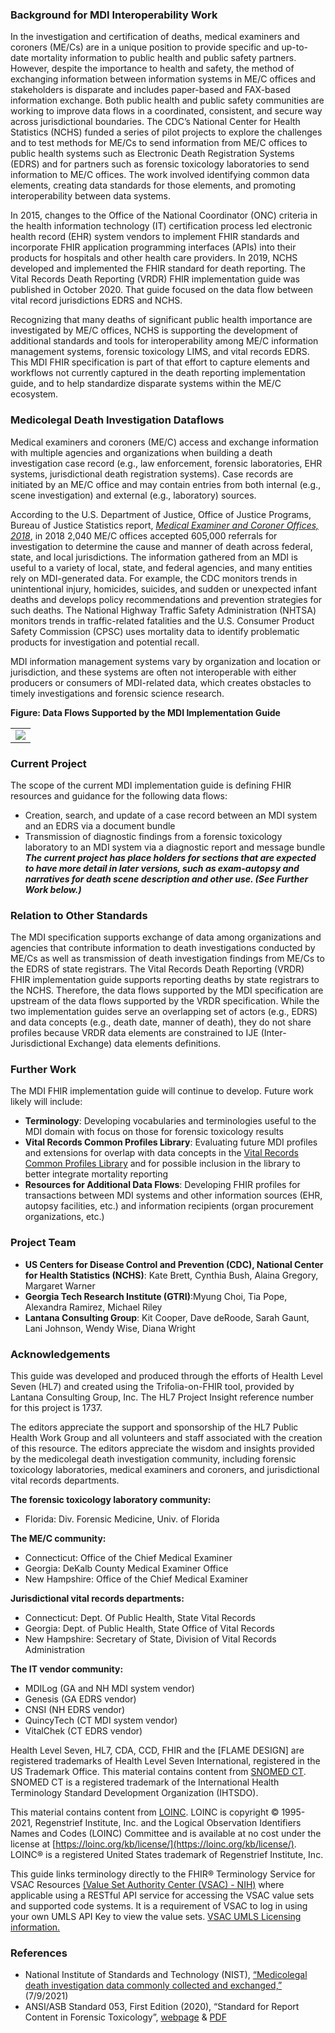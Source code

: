 ### Background for MDI Interoperability Work
In the investigation and certification of deaths, medical examiners and coroners (ME/Cs) are in a unique position to provide specific and up-to-date mortality information to public health and public safety partners. However, despite the importance to health and safety, the method of exchanging information between information systems in ME/C offices and stakeholders is disparate and includes paper-based and FAX-based information exchange. Both public health and public safety communities are working to improve data flows in a coordinated, consistent, and secure way across jurisdictional boundaries. The CDC’s National Center for Health Statistics (NCHS) funded a series of pilot projects to explore the challenges and to test methods for ME/Cs to send information from ME/C offices to public health systems such as Electronic Death Registration Systems (EDRS) and for partners such as forensic toxicology laboratories to send information to ME/C offices. The work involved identifying common data elements, creating data standards for those elements, and promoting interoperability between data systems.

In 2015, changes to the Office of the National Coordinator (ONC) criteria in the health information technology (IT) certification process led electronic health record (EHR) system vendors to implement FHIR standards and incorporate FHIR application programming interfaces (APIs) into their products for hospitals and other health care providers. In 2019, NCHS developed and implemented the FHIR standard for death reporting. The Vital Records Death Reporting (VRDR) FHIR implementation guide was published in October 2020. That guide focused on the data flow between vital record jurisdictions EDRS and NCHS.

Recognizing that many deaths of significant public health importance are investigated by ME/C offices, NCHS is supporting the development of additional standards and tools for interoperability among ME/C information management systems, forensic toxicology LIMS, and vital records EDRS. This MDI FHIR specification is part of that effort to capture elements and workflows not currently captured in the death reporting implementation guide, and to help standardize disparate systems within the ME/C ecosystem. 

### Medicolegal Death Investigation Dataflows
Medical examiners and coroners (ME/C) access and exchange information with multiple agencies and organizations when building a death investigation case record (e.g., law enforcement, forensic laboratories, EHR systems, jurisdictional death registration systems). Case records are initiated by an ME/C office and may contain entries from both internal (e.g., scene investigation) and external (e.g., laboratory) sources.

According to the U.S. Department of Justice, Office of Justice Programs, Bureau of Justice Statistics report, [*Medical Examiner and Coroner Offices, 2018*](https://bjs.ojp.gov/content/pub/pdf/meco18.pdf), in 2018 2,040 ME/C offices accepted 605,000 referrals for investigation to determine the cause and manner of death across federal, state, and local jurisdictions. The information gathered from an MDI is useful to a variety of local, state, and federal agencies, and many entities rely on MDI-generated data. For example, the CDC monitors trends in unintentional injury, homicides, suicides, and sudden or unexpected infant deaths and develops policy recommendations and prevention strategies for such deaths. The National Highway Traffic Safety Administration (NHTSA) monitors trends in traffic-related fatalities and the U.S. Consumer Product Safety Commission (CPSC) uses mortality data to identify problematic products for investigation and potential recall.

MDI information management systems vary by organization and location or jurisdiction, and these systems are often not interoperable with either producers or consumers of MDI-related data, which creates obstacles to timely investigations and forensic science research.

**Figure: Data Flows Supported by the MDI Implementation Guide**
<table><tr><td><img src="IG-image-MDI-data-flows.png" /></td></tr></table>

### Current Project
The scope of the current MDI implementation guide is defining FHIR resources and guidance for the following data flows:
* Creation, search, and update of a case record between an MDI system and an EDRS via a document bundle
* Transmission of diagnostic findings from a forensic toxicology laboratory to an MDI system via a diagnostic report and message bundle
***The current project has place holders for sections that are expected to have more detail in later versions, such as exam-autopsy and narratives for death scene description and other use. (See Further Work below.)***

### Relation to Other Standards
The MDI specification supports exchange of data among organizations and agencies that contribute information to death investigations conducted by ME/Cs as well as transmission of death investigation findings from ME/Cs to the EDRS of state registrars. The Vital Records Death Reporting (VRDR) FHIR implementation guide supports reporting deaths by state registrars to the NCHS. Therefore, the data flows supported by the MDI specification are upstream of the data flows supported by the VRDR specification. While the two implementation guides serve an overlapping set of actors (e.g., EDRS) and data concepts (e.g., death date, manner of death), they do not share profiles because VRDR data elements are constrained to IJE (Inter-Jurisdictional Exchange) data elements definitions.

### Further Work
The MDI FHIR implementation guide will continue to develop. Future work likely will include:
* **Terminology**: Developing vocabularies and terminologies useful to the MDI domain with focus on those for forensic toxicology results 
* **Vital Records Common Profiles Library**: Evaluating future MDI profiles and extensions for overlap with data concepts in the [Vital Records Common Profiles Library](http://hl7.org/fhir/us/vr-common-library/) and for possible inclusion in the library to better integrate mortality reporting
* **Resources for Additional Data Flows**: Developing FHIR profiles for transactions between MDI systems and other information sources (EHR, autopsy facilities, etc.) and information recipients (organ procurement organizations, etc.)

### Project Team
* **US Centers for Disease Control and Prevention (CDC), National Center for Health Statistics (NCHS)**: Kate Brett, Cynthia Bush, Alaina Gregory, Margaret Warner
* **Georgia Tech Research Institute (GTRI)**:Myung Choi, Tia Pope, Alexandra Ramirez, Michael Riley 
* **Lantana Consulting Group**: Kit Cooper, Dave deRoode, Sarah Gaunt, Lani Johnson, Wendy Wise, Diana Wright

### Acknowledgements
This guide was developed and produced through the efforts of Health Level Seven (HL7) and created using the Trifolia-on-FHIR tool, provided by Lantana Consulting Group, Inc. The HL7 Project Insight reference number for this project is 1737.

The editors appreciate the support and sponsorship of the HL7 Public Health Work Group and all volunteers and staff associated with the creation of this resource. The editors appreciate the wisdom and insights provided by the medicolegal death investigation community, including forensic toxicology laboratories, medical examiners and coroners, and jurisdictional vital records departments.

**The forensic toxicology laboratory community:**
* Florida: Div. Forensic Medicine, Univ. of Florida

**The ME/C community:**
* Connecticut: Office of the Chief Medical Examiner
* Georgia: DeKalb County Medical Examiner Office
* New Hampshire: Office of the Chief Medical Examiner

**Jurisdictional vital records departments:**
* Connecticut: Dept. Of Public Health, State Vital Records 
* Georgia: Dept. of Public Health, State Office of Vital Records
* New Hampshire: Secretary of State, Division of Vital Records Administration

**The IT vendor community:**
* MDILog (GA and NH MDI system vendor)
* Genesis (GA EDRS vendor)
* CNSI (NH EDRS vendor)
* QuincyTech (CT MDI system vendor)
* VitalChek (CT EDRS vendor)

Health Level Seven, HL7, CDA, CCD, FHIR and the [FLAME DESIGN] are registered trademarks of Health Level Seven International, registered in the US Trademark Office.
This material contains content from [SNOMED CT](http://www.ihtsdo.org/snomed-ct/). SNOMED CT is a registered trademark of the International Health Terminology Standard Development Organization (IHTSDO).

This material contains content from [LOINC](http://loinc.org). LOINC is copyright © 1995-2021, Regenstrief Institute, Inc. and the Logical Observation Identifiers Names and Codes (LOINC) Committee and is available at no cost under the license at [https://loinc.org/kb/license/](https://loinc.org/kb/license/). LOINC® is a registered United States trademark of Regenstrief Institute, Inc.

This guide links terminology directly to the FHIR® Terminology Service for VSAC Resources [(Value Set Authority Center (VSAC) - NIH)](https://vsac.nlm.nih.gov/) where applicable using a RESTful API service for accessing the VSAC value sets and supported code systems. It is a requirement of VSAC to log in using your own UMLS API Key to view the value sets. [VSAC UMLS Licensing information.](https://www.nlm.nih.gov/vsac/support/usingvsac/requestumlslicense.html)

### References
* National Institute of Standards and Technology (NIST), [“Medicolegal death investigation data commonly collected and exchanged,”](https://www.nist.gov/system/files/documents/2021/07/14/MDI%20data%20commonly%20collected%20and%20exchanged_REFERENCE_07092021_0.pdf) (7/9/2021)
* ANSI/ASB Standard 053, First Edition (2020), “Standard for Report Content in Forensic Toxicology”, [webpage](https://www.aafs.org/asb-standard/standard-report-content-forensic-toxicology) & [PDF](https://www.aafs.org/sites/default/files/media/documents/053_Std_e1.pdf)